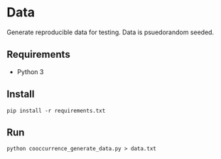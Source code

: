 # Data

Generate reproducible data for testing. Data is psuedorandom seeded.

## Requirements

- Python 3

## Install

```
pip install -r requirements.txt
```

## Run

```
python cooccurrence_generate_data.py > data.txt
```

